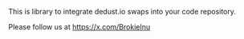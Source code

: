 This is library to integrate dedust.io swaps into your code repository. 

Please follow us at https://x.com/BrokieInu 
